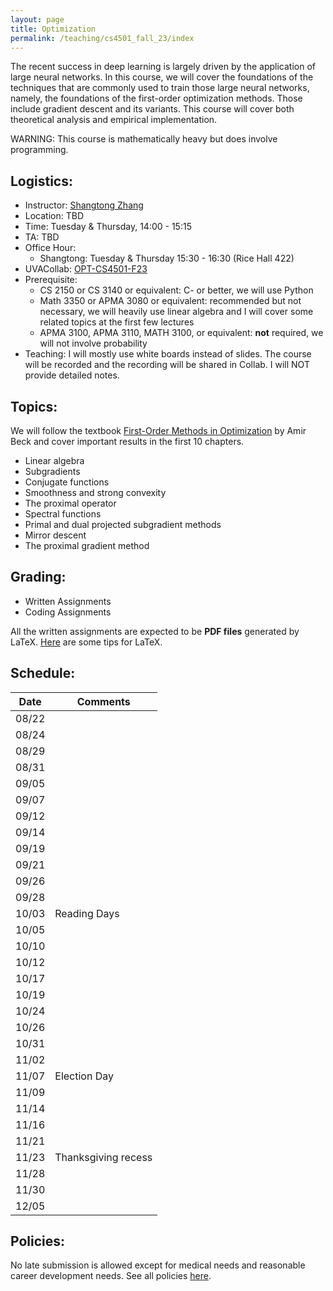 ```yaml
---
layout: page
title: Optimization 
permalink: /teaching/cs4501_fall_23/index
---
```


The recent success in deep learning is largely driven by the application of large neural networks.
In this course,
we will cover the foundations of the techniques that are commonly used to train those large neural networks,
namely,
the foundations of the first-order optimization methods.
Those include gradient descent and its variants.
This course will cover both theoretical analysis and empirical implementation.

WARNING: This course is mathematically heavy but does involve programming.

## Logistics:

- Instructor: [Shangtong Zhang](/)
- Location: TBD   
- Time: Tuesday & Thursday, 14:00 - 15:15  
- TA: TBD 
- Office Hour: 
  - Shangtong: Tuesday & Thursday 15:30 - 16:30 (Rice Hall 422)
- UVACollab: [OPT-CS4501-F23]()
- Prerequisite:
  - CS 2150 or CS 3140 or equivalent: C- or better, we will use Python
  - Math 3350 or APMA 3080 or equivalent: recommended but not necessary, we will heavily use linear algebra and I will cover some related topics at the first few lectures
  - APMA 3100, APMA 3110, MATH 3100, or equivalent: **not** required, we will not involve probability
- Teaching: I will mostly use white boards instead of slides. The course will be recorded and the recording will be shared in Collab. I will NOT provide detailed notes.

## Topics:
We will follow the textbook [First-Order Methods in Optimization](https://epubs.siam.org/doi/10.1137/1.9781611974997) by Amir Beck and cover important results in the first 10 chapters.

- Linear algebra 
- Subgradients
- Conjugate functions
- Smoothness and strong convexity
- The proximal operator
- Spectral functions
- Primal and dual projected subgradient methods 
- Mirror descent
- The proximal gradient method

## Grading:
- Written Assignments
- Coding Assignments

All the written assignments are expected to be **PDF files** generated by LaTeX. 
[Here](/blog/latex) are some tips for LaTeX.

## Schedule:

| Date  |  Comments |
|-------| ----------|
| 08/22 |   |
| 08/24 |  | 
| 08/29 |  |
| 08/31 |  | 
| 09/05 |  | 
| 09/07 | |
| 09/12 |  |        
| 09/14 |            |
| 09/19 |  |          
| 09/21 |            |
| 09/26 | |
| 09/28 |                   |
| 10/03 |  Reading Days |
| 10/05 | |
| 10/10 |   |
| 10/12 |  |
| 10/17 |                   |
| 10/19 |   |
| 10/24 | |
| 10/26 |  |
| 10/31 |                   |
| 11/02 |                   |
| 11/07 | Election Day |
| 11/09 |  |
| 11/14 |  |
| 11/16 |  |
| 11/21 |  |
| 11/23 | Thanksgiving recess |
| 11/28 | |
| 11/30 | |
| 12/05 | |

## Policies:

No late submission is allowed except for medical needs and reasonable career development needs.
See all policies [here](/teaching/policies).